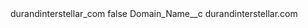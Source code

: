 <?xml version="1.0" encoding="UTF-8"?>
<CustomMetadata xmlns="http://soap.sforce.com/2006/04/metadata" xmlns:xsi="http://www.w3.org/2001/XMLSchema-instance" xmlns:xsd="http://www.w3.org/2001/XMLSchema">
    <label>durandinterstellar_com</label>
    <protected>false</protected>
    <values>
        <field>Domain_Name__c</field>
        <value xsi:type="xsd:string">durandinterstellar.com</value>
    </values>
</CustomMetadata>
